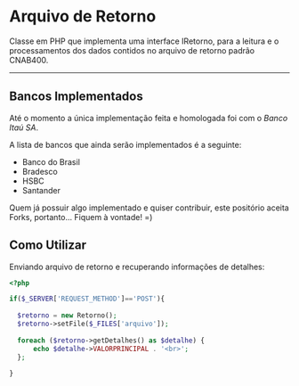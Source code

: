 Arquivo de Retorno
==================

Classe em PHP que implementa uma interface IRetorno, para a leitura e o processamentos dos dados contidos no arquivo de retorno padrão CNAB400.

---

Bancos Implementados
--------------------

Até o momento a única implementação feita e homologada foi com o *Banco Itaú SA*.

A lista de bancos que ainda serão implementados é a seguinte:
* Banco do Brasil
* Bradesco
* HSBC
* Santander

Quem já possuir algo implementado e quiser contribuir, este positório aceita Forks, portanto... Fiquem à vontade! =) 

Como Utilizar
-------------

Enviando arquivo de retorno e recuperando informações de detalhes:

  ```php 
<?php

  if($_SERVER['REQUEST_METHOD']=='POST'){
	
  	$retorno = new Retorno();
  	$retorno->setFile($_FILES['arquivo']);
  	
  	foreach ($retorno->getDetalhes() as $detalhe) {
  		echo $detalhe->VALORPRINCIPAL . '<br>';
  	};
  	
  }
  ```
